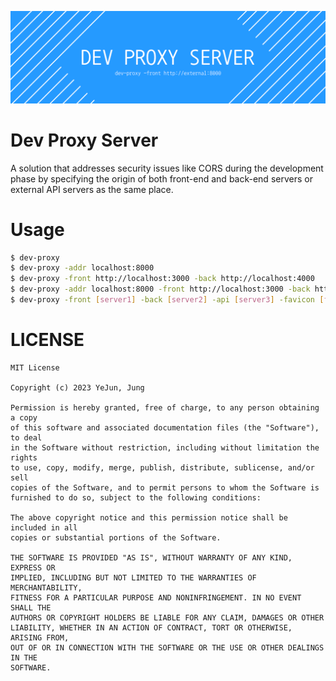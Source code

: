 ![banner](dev-proxy-banner.png)

# Dev Proxy Server
A solution that addresses security issues like CORS during the development phase by specifying the origin of both front-end and back-end servers or external API servers as the same place.

# Usage
```bash
$ dev-proxy
$ dev-proxy -addr localhost:8000
$ dev-proxy -front http://localhost:3000 -back http://localhost:4000
$ dev-proxy -addr localhost:8000 -front http://localhost:3000 -back http://localhost:4000
$ dev-proxy -front [server1] -back [server2] -api [server3] -favicon [favicon.ico]
```

# LICENSE
```
MIT License

Copyright (c) 2023 YeJun, Jung

Permission is hereby granted, free of charge, to any person obtaining a copy
of this software and associated documentation files (the "Software"), to deal
in the Software without restriction, including without limitation the rights
to use, copy, modify, merge, publish, distribute, sublicense, and/or sell
copies of the Software, and to permit persons to whom the Software is
furnished to do so, subject to the following conditions:

The above copyright notice and this permission notice shall be included in all
copies or substantial portions of the Software.

THE SOFTWARE IS PROVIDED "AS IS", WITHOUT WARRANTY OF ANY KIND, EXPRESS OR
IMPLIED, INCLUDING BUT NOT LIMITED TO THE WARRANTIES OF MERCHANTABILITY,
FITNESS FOR A PARTICULAR PURPOSE AND NONINFRINGEMENT. IN NO EVENT SHALL THE
AUTHORS OR COPYRIGHT HOLDERS BE LIABLE FOR ANY CLAIM, DAMAGES OR OTHER
LIABILITY, WHETHER IN AN ACTION OF CONTRACT, TORT OR OTHERWISE, ARISING FROM,
OUT OF OR IN CONNECTION WITH THE SOFTWARE OR THE USE OR OTHER DEALINGS IN THE
SOFTWARE.
```